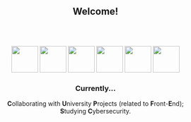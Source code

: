 <div align="center">

## Welcome!

<br><br>

<div style="display: inline-block;" align="center">
  <img height="60" width="60" src="https://img.icons8.com/fluency/48/000000/python.png"/>
  <img height="60" width="60" src="https://img.icons8.com/color/48/000000/css3.png"/>
  <img height="60" width="60" src="https://img.icons8.com/color/48/000000/html-5--v1.png"/>
  <img height="60" width="60" src="https://img.icons8.com/color/48/000000/vue-js.png"/>
  <img height="60" width="60" src="https://img.icons8.com/color/48/000000/java-coffee-cup-logo--v1.png"/>
  <img height="60" width="60" src="https://img.icons8.com/color/48/000000/linux--v2.png"/>
</div>

<br>

### Currently...
**C**ollaborating with **U**niversity **P**rojects (related to **F**ront-**E**nd);
<br>
**S**tudying **C**ybersecurity.
  
</div>
